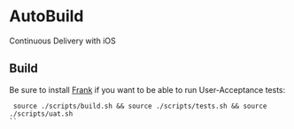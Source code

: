 AutoBuild
=========

Continuous Delivery with iOS

Build
-----

 Be sure to install [Frank](http://testingwithfrank.com) if you want to be able to run User-Acceptance tests:


```
 source ./scripts/build.sh && source ./scripts/tests.sh && source ./scripts/uat.sh
``